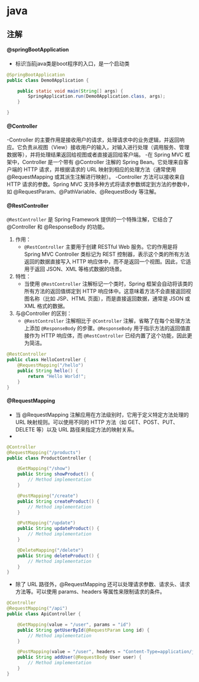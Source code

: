 # java

## 注解

#### @springBootApplication

- 标识当前java类是boot程序的入口，是一个启动类

```java
@SpringBootApplication
public class Demo0Application {

    public static void main(String[] args) {
        SpringApplication.run(Demo0Application.class, args);
    }

}
```

#### @Controller

-Controller 的主要作用是接收用户的请求，处理请求中的业务逻辑，并返回响应。它负责从视图（View）接收用户的输入，对输入进行处理（调用服务、管理数据等），并将处理结果返回给视图或者直接返回给客户端。
-在 Spring MVC 框架中，Controller 是一个带有 @Controller 注解的 Spring Bean。它处理来自客户端的 HTTP 请求，并根据请求的 URL 映射到相应的处理方法（通常使用 @RequestMapping 或其派生注解进行映射）。
-Controller 方法可以接收来自 HTTP 请求的参数。Spring MVC 支持多种方式将请求参数绑定到方法的参数中，如 @RequestParam、@PathVariable、@RequestBody 等注解。

#### @RestController

`@RestController` 是 Spring Framework 提供的一个特殊注解，它结合了 @Controller 和 @ResponseBody 的功能。

1. 作用：
   - `@RestController` 主要用于创建 RESTful Web 服务。它的作用是将 Spring MVC Controller 类标记为 REST 控制器，表示这个类的所有方法返回的数据直接写入 HTTP 响应体中，而不是返回一个视图。因此，它适用于返回 JSON、XML 等格式数据的场景。
2. 特性：
   - 当使用 `@RestController` 注解标记一个类时，Spring 框架会自动将该类的所有方法的返回值绑定到 HTTP 响应体中。这意味着方法不会直接返回视图名称（比如 JSP、HTML 页面），而是直接返回数据，通常是 JSON 或 XML 格式的数据。
3. 与@Controller 的区别：
   - `@RestController` 注解相比于 `@Controller` 注解，省略了在每个处理方法上添加 `@ResponseBody` 的步骤。`@ResponseBody` 用于指示方法的返回值直接作为 HTTP 响应体，而 `@RestController` 已经内置了这个功能，因此更为简洁。

```java
@RestController
public class HelloController {
    @RequestMapping("/hello")
    public String hello() {
        return "Hello World!";
    }
}
```

#### @RequestMapping

- 当 @RequestMapping 注解应用在方法级别时，它用于定义特定方法处理的 URL 映射规则。可以使用不同的 HTTP 方法（如 GET、POST、PUT、DELETE 等）以及 URL 路径来指定方法的映射关系。
- 
```java
@Controller
@RequestMapping("/products")
public class ProductController {

    @GetMapping("/show")
    public String showProduct() {
        // Method implementation
    }

    @PostMapping("/create")
    public String createProduct() {
        // Method implementation
    }

    @PutMapping("/update")
    public String updateProduct() {
        // Method implementation
    }

    @DeleteMapping("/delete")
    public String deleteProduct() {
        // Method implementation
    }
}
```

- 除了 URL 路径外，@RequestMapping 还可以处理请求参数、请求头、请求方法等。可以使用 params、headers 等属性来限制请求的条件。

```java
@Controller
@RequestMapping("/api")
public class ApiController {

    @GetMapping(value = "/user", params = "id")
    public String getUserById(@RequestParam Long id) {
        // Method implementation
    }

    @PostMapping(value = "/user", headers = "Content-Type=application/json")
    public String addUser(@RequestBody User user) {
        // Method implementation
    }
}
```
